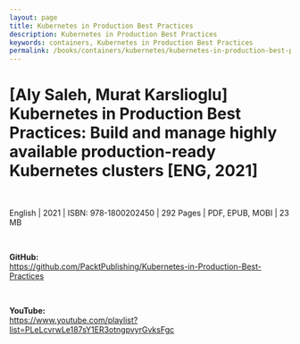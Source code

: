 ```yaml
---
layout: page
title: Kubernetes in Production Best Practices
description: Kubernetes in Production Best Practices
keywords: containers, Kubernetes in Production Best Practices
permalink: /books/containers/kubernetes/kubernetes-in-production-best-practices/
---
```


# [Aly Saleh, Murat Karslioglu] Kubernetes in Production Best Practices: Build and manage highly available production-ready Kubernetes clusters [ENG, 2021]

<br/>

English | 2021 | ISBN: 978-1800202450 | 292 Pages | PDF, EPUB, MOBI | 23 MB

<br/>

**GitHub:**  
https://github.com/PacktPublishing/Kubernetes-in-Production-Best-Practices

<br/>

**YouTube:**  
https://www.youtube.com/playlist?list=PLeLcvrwLe187sY1ER3otngpvyrGvksFgc
